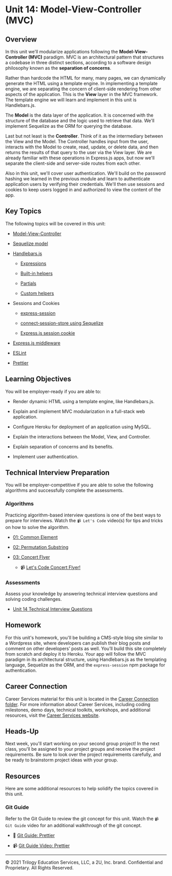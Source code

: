 # Unit 14: Model-View-Controller (MVC)

## Overview

In this unit we'll modularize applications following the **Model-View-Controller (MVC)** paradigm. MVC is an architectural pattern that structures a codebase in three distinct sections, according to a software design philosophy known as the **separation of concerns**.  

Rather than hardcode the HTML for many, many pages, we can dynamically generate the HTML using a template engine. In implementing a template engine, we are separating the concern of client-side rendering from other aspects of the application. This is the **View** layer in the MVC framework. The template engine we will learn and implement in this unit is Handlebars.js.

The **Model** is the data layer of the application. It is concerned with the structure of the database and the logic used to retrieve that data. We'll implement Sequelize as the ORM for querying the database. 

Last but not least is the **Controller**. Think of it as the intermediary between the View and the Model. The Controller handles input from the user, interacts with the Model to create, read, update, or delete data, and then returns the results of that query to the user via the View layer. We are already familiar with these operations in Express.js apps, but now we'll separate the client-side and server-side routes from each other.

Also in this unit, we'll cover user authentication. We'll build on the password hashing we learned in the previous module and learn to authenticate application users by verifying their credentials. We'll then use sessions and cookies to keep users logged in and authorized to view the content of the app.

## Key Topics

The following topics will be covered in this unit:

* [Model-View-Controller](https://developer.mozilla.org/en-US/docs/Glossary/MVC)

* [Sequelize model](https://sequelize.org/master/class/lib/model.js~Model.html)

* [Handlebars.js](https://www.npmjs.com/package/express-handlebars)

  * [Expressions](https://handlebarsjs.com/guide/expressions.html)

  * [Built-in helpers](https://handlebarsjs.com/guide/builtin-helpers.html)

  * [Partials](https://handlebarsjs.com/guide/partials.html#basic-partials)

  * [Custom helpers](https://www.npmjs.com/package/express-handlebars#helpers)

* Sessions and Cookies

  * [express-session](https://www.npmjs.com/package/express-session)

  * [connect-session-store using Sequelize](https://www.npmjs.com/package/connect-session-sequelize) 

  * [Express.js session cookie](https://github.com/expressjs/session#cookie)

* [Express.js middleware](https://expressjs.com/en/guide/using-middleware.html)

* [ESLint](https://eslint.org/docs/user-guide/configuring)

* [Prettier](https://prettier.io/docs/en/index.html)

## Learning Objectives

You will be employer-ready if you are able to:

* Render dynamic HTML using a template engine, like Handlebars.js.

* Explain and implement MVC modularization in a full-stack web application.

* Configure Heroku for deployment of an application using MySQL.

* Explain the interactions between the Model, View, and Controller.

* Explain separation of concerns and its benefits.

* Implement user authentication.

## Technical Interview Preparation

You will be employer-competitive if you are able to solve the following algorithms and successfully complete the assessments.

### Algorithms

Practicing algorithm-based interview questions is one of the best ways to prepare for interviews. Watch the `📹 Let's Code` video(s) for tips and tricks on how to solve the algorithm.

* [01: Common Element](./03-Algorithms/01-common-element)

* [02: Permutation Substring](./03-Algorithms/02-permutation-substring)

* [03: Concert Flyer](./03-Algorithms/03-concert-flyer)

  * 📹 [Let's Code Concert Flyer!](https://2u-20.wistia.com/medias/42ac9axtbq)

### Assessments

Assess your knowledge by answering technical interview questions and solving coding challenges.

* [Unit 14 Technical Interview Questions](https://forms.gle/ETRxZ6CtutAfpwpg6)

## Homework

For this unit's homework, you'll be building a CMS-style blog site similar to a Wordpress site, where developers can publish their blog posts and comment on other developers’ posts as well. You’ll build this site completely from scratch and deploy it to Heroku. Your app will follow the MVC paradigm in its architectural structure, using Handlebars.js as the templating language, Sequelize as the ORM, and the `express-session` npm package for authentication.

## Career Connection

Career Services material for this unit is located in the [Career Connection folder](./04-Career-Connection/README.md). For more information about Career Services, including coding milestones, demo days, technical toolkits, workshops, and additional resources, visit the [Career Services website](https://mycareerspot.org/).

## Heads-Up

Next week, you'll start working on your second group project! In the next class, you'll be assigned to your project groups and receive the project requirements. Be sure to look over the project requirements carefully, and be ready to brainstorm project ideas with your group.

## Resources

Here are some additional resources to help solidify the topics covered in this unit.

### Git Guide

Refer to the Git Guide to review the git concept for this unit. Watch the `📹 Git Guide` video for an additional walkthrough of the git concept.

  * 📖 [Git Guide: Prettier](./01-Activities/27-Evr_Prettier)

  * 📹 [Git Guide Video: Prettier](https://2u-20.wistia.com/medias/296lisxgqx) 

---
© 2021 Trilogy Education Services, LLC, a 2U, Inc. brand. Confidential and Proprietary. All Rights Reserved.
